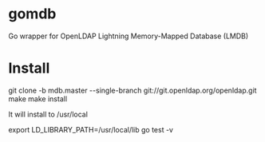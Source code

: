 gomdb
=====

Go wrapper for OpenLDAP Lightning Memory-Mapped Database (LMDB)

Install
=======

git clone -b mdb.master --single-branch git://git.openldap.org/openldap.git
make
make install

It will install to /usr/local

export LD_LIBRARY_PATH=/usr/local/lib
go test -v
